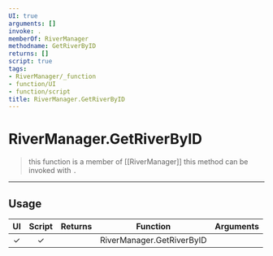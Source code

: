```yaml
---
UI: true
arguments: []
invoke: .
memberOf: RiverManager
methodname: GetRiverByID
returns: []
script: true
tags:
- RiverManager/_function
- function/UI
- function/script
title: RiverManager.GetRiverByID
---
```

# RiverManager.GetRiverByID
> this function is a member of [[RiverManager]]
> this method can be invoked with `.`
-----
## Usage
|  UI | Script | Returns | Function | Arguments |
|:---:|:------:|-------:|:--------:|:---------|
|✓|✓||RiverManager.GetRiverByID||
